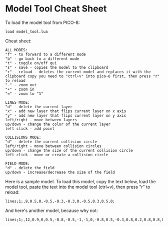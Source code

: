 # Model Tool Cheat Sheet
To load the model tool from PICO-8:

    load model_tool.lua

Cheat sheet:

    ALL MODES:
    "f" - to forward to a different mode
    "b" - go back to a different mode
    "t" - toggle on/off gui
    "s" - save - copies the model to the clipboard
    "r" - reload - deletes the current model and replaces it with the clipboard copy you need to "ctrl+v" into pico-8 first, then press "r" to reload
    "-" - zoom out
    "+" - zoom in
    "=" - zoom to "1"

    LINES MODE:
    "d" - delete the current layer
    "x" - add new layer that flips current layer on x axis
    "y" - add new layer that flips current layer on y axis
    left/right - move between layers
    up/down - change the color of the current layer
    left click - add point

    COLLISIONS MODE:
    "d" - delete the current collision circle
    left/right - move between collision circles
    up/down - change the size of the current collision circle
    left click - move or create a collision circle

    FIELD MODE:
    "d" - delete the field
    up/down - increase/decrease the size of the field

Here is a sample model. To load this model, copy the text below, load the model
tool, paste the text into the model tool (ctrl+v), then press "r" to reload:

    lines;1;,9,0.5,0,-0.5,-0.3,-0.3,0,-0.5,0.3,0.5,0;

And here's another model, because why not:

    lines;1;,12,0.9,0,0.5,-0.8,-0.5,-1,-1,0,-0.8,0.5,-0.3,0.8,0.2,0.8,0.8,0.5,0.9,0;lines;2;,14,-0.3,-0.5,-0.5,-0.4,-0.5,-0.2,-0.3,-0.1,-0.1,-0.2,-0.1,-0.4,-0.3,-0.5;lines;3;,14,0.1,-0.4,0.1,-0.2,0.3,-0.1,0.5,-0.2,0.5,-0.4,0.3,-0.5,0.1,-0.4;lines;4;,8,-0.7,0.1,-0.5,0.3,-0.3,0.4,0,0.4,0.3,0.4,0.5,0.3,0.7,0.1;lines;5;,11,-0.5,-1,-0.3,-1.3,-0.1,-1.1,0.1,-1.2,0.2,-1.1,0.3,-1.3,0.5,-0.8;
